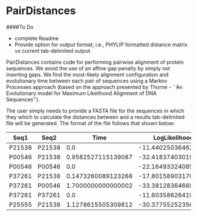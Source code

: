 # PairDistances
####To Do
* complete Readme
* Provide option for output format, i.e., PHYLIP formatted distance matrix vs current tab-delimited output

PairDistances contains code for performing pairwise alignment of protein sequences. We avoid the use of an affine gap penalty by simply not inserting gaps. We find the most-likely alignment configuration and evolutionary time between each pair of sequences using a Markov Processes approach (based on the approach presented by Thorne - ``An Evolutionary model for Maximum Likelihood Alignment of DNA Sequences'').

The user simply needs to provide a FASTA file for the sequences in which they which to calculate the distances between and a results tab-delimited file will be generated. The format of the file follows that shown below:


| Seq1        | Seq2           | Time  | LogLikelihood | Configuration | S1Length | S2Length | S1Sequence | S2Sequence |
|--------|--------|--------|--------|--------|--------|--------|--------|--------|
| P21538 | P21538 | 0.0 | -11.440250364624116 | 3.0 | 4 | 4 | KKRK | KKRK |
| P00546 | P21538 | 0.9582527115139087 | -32.41837403019155 | 5.0 | 7 | 4 | PQWRRKD | KKRK |
| P00546 | P00546 | 0.0 | -22.16493324085298 | 6.0 | 7 | 7 | PQWRRKD | PQWRRKD |
| P37261 | P21538 | 0.1473260089123268 | -17.801589031708815 | 3.0 | 4 | 4 | KKRP | KKRK |
| P37261 | P00546 | 1.7000000000000002 | -33.38128364660126 | 6.0 | 4 | 7 | KKRP | PQWRRKD |
| P37261 | P37261 | 0.0 | -11.603586264197588 | 3.0 | 4 | 4 | KKRP | KKRP |
| P25555 | P21538 | 1.1278615505309812 | -30.37755252356034 | 5.0 | 7 | 4 | PVRRRLS | KKRK |



